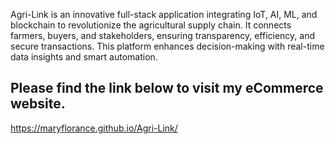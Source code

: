 Agri-Link is an innovative full-stack application integrating IoT, AI, ML, and blockchain to revolutionize the agricultural supply chain. It connects farmers, buyers, and stakeholders, ensuring transparency, efficiency, and secure transactions. This platform enhances decision-making with real-time data insights and smart automation.

## Please find the link below to visit my eCommerce website.

https://maryflorance.github.io/Agri-Link/
